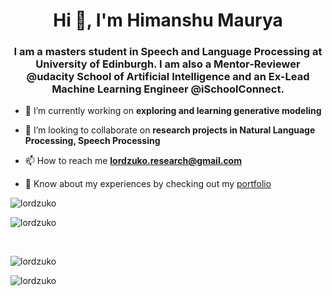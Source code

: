 <h1 align="center">Hi 👋, I'm Himanshu Maurya</h1>
<h3 align="center">I am a masters student in Speech and Language Processing at University of Edinburgh. I am also a Mentor-Reviewer @udacity School of Artificial Intelligence and an Ex-Lead Machine Learning Engineer @iSchoolConnect.</h3>

- 🔭 I’m currently working on **exploring and learning generative modeling**

- 👯 I’m looking to collaborate on **research projects in Natural Language Processing, Speech Processing**

- 📫 How to reach me **lordzuko.research@gmail.com**
- 📄 Know about my experiences by checking out my [portfolio](https://lordzuko.github.io/)

<p><img align="center" src="https://github-readme-stats.vercel.app/api/top-langs?username=lordzuko&show_icons=true&theme=dark&locale=en&layout=compact" alt="lordzuko" /></p>

<p><img align="center" src="https://github-readme-stats.vercel.app/api?username=lordzuko&count_private=true&theme=dark&hide_title=true&show_icons=true&locale=en" alt="lordzuko" /></p>

<br/>

<p><img align="center" src="https://github-readme-streak-stats.herokuapp.com/?user=lordzuko&theme=dark" alt="lordzuko" /></p>

<p align="left"> <img src="https://komarev.com/ghpvc/?username=lordzuko&label=Profile%20views&color=0e75b6&style=flat" alt="lordzuko" /> </p>
